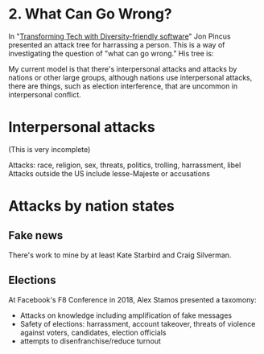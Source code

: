 # 2. What Can Go Wrong?

In "[Transforming Tech with Diversity-friendly software](https://docs.google.com/presentation/d/1JB3bTbJvjEypKlPu1JKV20Oz9YlF5zRCl3vLIPdDTrA/edit#slide=id.g2073602466_0_140)" Jon Pincus presented an attack tree for harrassing a person.  This is a way of investigating the question of "what can go wrong."  His tree is:


My current model is that there's interpersonal attacks and attacks by
nations or other large groups, although nations use interpersonal
attacks, there are things, such as election interference, that are
uncommon in interpersonal conflict.

# Interpersonal attacks
(This is very incomplete)

Attacks: race, religion, sex, threats, politics, trolling, harrassment, libel
Attacks outside the US include lesse-Majeste or accusations

# Attacks by nation states

## Fake news
There's work to mine by at least Kate Starbird and Craig Silverman.

## Elections 
At Facebook's F8 Conference in 2018, Alex Stamos presented a taxomony:
* Attacks on knowledge including amplification of fake messages
* Safety of elections: harrassment, account takeover, threats of violence against voters, candidates, election officials
* attempts to disenfranchise/reduce turnout 

